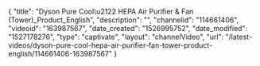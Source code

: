 {
    "title": "Dyson Pure Cool\u2122 HEPA Air Purifier & Fan (Tower)_Product_English",
    "description": "",
    "channelid": "114661406",
    "videoid": "163987567",
    "date_created": "1526995752",
    "date_modified": "1527178276",
    "type": "captivate",
    "layout": "channelVideo",
    "url": "\/latest-videos\/dyson-pure-cool-hepa-air-purifier-fan-tower-product-english\/114661406-163987567"
}